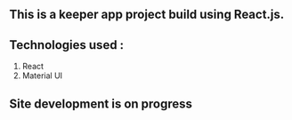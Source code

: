 ## This is a keeper app project build using React.js.

## Technologies used :
1. React
2. Material UI

 
## Site development is on progress
